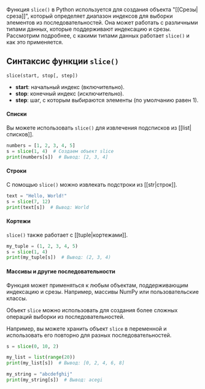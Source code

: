 
Функция `slice()` в Python используется для создания объекта "[[Срезы|среза]]", который определяет диапазон индексов для выборки элементов из последовательностей. Она может работать с различными типами данных, которые поддерживают индексацию и срезы. Рассмотрим подробнее, с какими типами данных работает `slice()` и как это применяется.

## Синтаксис функции `slice()`

`slice(start, stop[, step])`

- **start**: начальный индекс (включительно).
- **stop**: конечный индекс (исключительно).
- **step**: шаг, с которым выбираются элементы (по умолчанию равен 1).

#### Списки

Вы можете использовать `slice()` для извлечения подсписков из [[list|списков]].

```Python
numbers = [1, 2, 3, 4, 5]
s = slice(1, 4)  # Создаем объект slice
print(numbers[s])  # Вывод: [2, 3, 4]
```

#### Строки

С помощью `slice()` можно извлекать подстроки из [[str|строк]].

```Python
text = "Hello, World!"
s = slice(7, 12)
print(text[s])  # Вывод: World
```

#### Кортежи

`slice()` также работает с [[tuple|кортежами]].

```Python
my_tuple = (1, 2, 3, 4, 5)
s = slice(1, 4)
print(my_tuple[s])  # Вывод: (2, 3, 4)
```

#### Массивы и другие последовательности

Функция может применяться к любым объектам, поддерживающим индексацию и срезы. Например, массивы NumPy или пользовательские классы.

Объект `slice` можно использовать для создания более сложных операций выборки из последовательностей.

Например, вы можете хранить объект `slice` в переменной и использовать его повторно для разных последовательностей.

```Python
s = slice(0, 10, 2)

my_list = list(range(20))
print(my_list[s])  # Вывод: [0, 2, 4, 6, 8]

my_string = "abcdefghij"
print(my_string[s])  # Вывод: acegi
```


